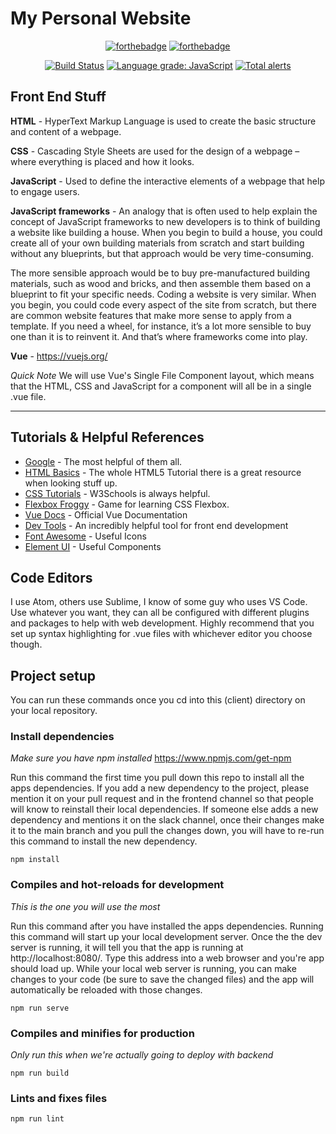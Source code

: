 <p align="center" color="#6a737d">
  <h1>My Personal Website</h1>
</p>

<div align="center">

[![forthebadge](https://forthebadge.com/images/badges/made-with-vue.svg)](https://forthebadge.com) [![forthebadge](https://forthebadge.com/images/badges/designed-in-ms-paint.svg)](https://forthebadge.com)
</div>

<div align="center">
  
[![Build Status](https://travis-ci.com/JMLegere/me.svg?branch=master)](https://travis-ci.com/JMLegere/me) [![Language grade: JavaScript](https://img.shields.io/lgtm/grade/javascript/g/JMLegere/me.svg?logo=lgtm&logoWidth=18)](https://lgtm.com/projects/g/JMLegere/me/context:javascript) [![Total alerts](https://img.shields.io/lgtm/alerts/g/JMLegere/me.svg?logo=lgtm&logoWidth=18)](https://lgtm.com/projects/g/JMLegere/me/alerts/)
</div>

## Front End Stuff
**HTML** - HyperText Markup Language is used to create the basic structure and content of a webpage.

**CSS** - Cascading Style Sheets are used for the design of a webpage – where everything is placed and how it looks.

**JavaScript** - Used to define the interactive elements of a webpage that help to engage users.

**JavaScript frameworks** - An analogy that is often used to help explain the concept of JavaScript frameworks to new developers is to think of building a website like building a house. When you begin to build a house, you could create all of your own building materials from scratch and start building without any blueprints, but that approach would be very time-consuming.

The more sensible approach would be to buy pre-manufactured building materials, such as wood and bricks, and then assemble them based on a blueprint to fit your specific needs. Coding a website is very similar. When you begin, you could code every aspect of the site from scratch, but there are common website features that make more sense to apply from a template. If you need a wheel, for instance, it’s a lot more sensible to buy one than it is to reinvent it. And that’s where frameworks come into play.

**Vue** - https://vuejs.org/

*Quick Note*
We will use Vue's Single File Component layout, which means that the HTML, CSS and JavaScript for a component will all be in a single .vue file.

---

## Tutorials & Helpful References
- [Google](https://www.google.ca/) - The most helpful of them all.
- [HTML Basics](https://www.w3schools.com/html/html_basic.asp) - The whole HTML5 Tutorial there is a great resource when looking stuff up.
- [CSS Tutorials](https://www.w3schools.com/Css/) - W3Schools is always helpful.
- [Flexbox Froggy](https://flexboxfroggy.com/) - Game for learning CSS Flexbox.
- [Vue Docs](https://vuejs.org/v2/guide/) - Official Vue Documentation
- [Dev Tools](https://www.codecademy.com/articles/use-devtools) - An incredibly helpful tool for front end development
- [Font Awesome](https://fontawesome.com/icons?d=gallery) - Useful Icons
- [Element UI](http://element.eleme.io/#/en-US/component/installation) - Useful Components
## Code Editors
I use Atom, others use Sublime, I know of some guy who uses VS Code. Use whatever you want, they can all be configured with different plugins and packages to help with web development. Highly recommend that you set up syntax highlighting for .vue files with whichever editor you choose though.

## Project setup
You can run these commands once you cd into this (client) directory on your local repository.

### Install dependencies
*Make sure you have npm installed*
https://www.npmjs.com/get-npm

Run this command the first time you pull down this repo to install all the apps dependencies. If you add a new dependency to the project, please mention it on your pull request and in the frontend channel so that people will know to reinstall their local dependencies. If someone else adds a new dependency and mentions it on the slack channel, once their changes make it to the main branch and you pull the changes down, you will have to re-run this command to install the new dependency.

```
npm install
```

### Compiles and hot-reloads for development
*This is the one you will use the most*

Run this command after you have installed the apps dependencies. Running this command will start up your local development server. Once the the dev server is running, it will tell you that the app is running at http://localhost:8080/. Type this address into a web browser and you're app should load up. While your local web server is running, you can make changes to your code (be sure to save the changed files) and the app will automatically be reloaded with those changes.

```
npm run serve
```

### Compiles and minifies for production
*Only run this when we're actually going to deploy with backend*
```
npm run build
```

### Lints and fixes files
```
npm run lint
```
